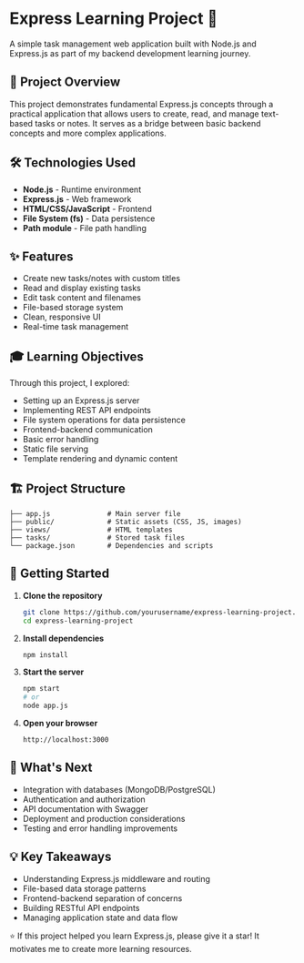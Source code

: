 # Express Learning Project 📝

A simple task management web application built with Node.js and Express.js as part of my backend development learning journey.

## 🎯 Project Overview

This project demonstrates fundamental Express.js concepts through a practical application that allows users to create, read, and manage text-based tasks or notes. It serves as a bridge between basic backend concepts and more complex applications.

## 🛠️ Technologies Used

- **Node.js** - Runtime environment
- **Express.js** - Web framework
- **HTML/CSS/JavaScript** - Frontend
- **File System (fs)** - Data persistence
- **Path module** - File path handling

## ✨ Features

- Create new tasks/notes with custom titles
- Read and display existing tasks
- Edit task content and filenames
- File-based storage system
- Clean, responsive UI
- Real-time task management

## 🎓 Learning Objectives

Through this project, I explored:
- Setting up an Express.js server
- Implementing REST API endpoints
- File system operations for data persistence
- Frontend-backend communication
- Basic error handling
- Static file serving
- Template rendering and dynamic content

## 🏗️ Project Structure

```
├── app.js              # Main server file
├── public/             # Static assets (CSS, JS, images)
├── views/              # HTML templates
├── tasks/              # Stored task files
└── package.json        # Dependencies and scripts
```

## 🚀 Getting Started

1. **Clone the repository**
   ```bash
   git clone https://github.com/yourusername/express-learning-project.git
   cd express-learning-project
   ```

2. **Install dependencies**
   ```bash
   npm install
   ```

3. **Start the server**
   ```bash
   npm start
   # or
   node app.js
   ```

4. **Open your browser**
   ```
   http://localhost:3000
   ```

## 🔄 What's Next

- Integration with databases (MongoDB/PostgreSQL)
- Authentication and authorization
- API documentation with Swagger
- Deployment and production considerations
- Testing and error handling improvements

## 💡 Key Takeaways

- Understanding Express.js middleware and routing
- File-based data storage patterns
- Frontend-backend separation of concerns
- Building RESTful API endpoints
- Managing application state and data flow

⭐ If this project helped you learn Express.js, please give it a star! It motivates me to create more learning resources.

